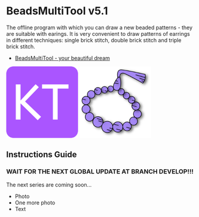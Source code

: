 # BeadsMultiTool v5.1

The offline program with which you can draw a new beaded patterns - they are suitable with earings. It is very convenient to draw patterns of earrings in different techniques: single brick stitch, double brick stitch and triple brick stitch.

+ [BeadsMultiTool - your beautiful dream](https://yehor-kor.github.io/BeadsMultiTool/beads-multi-tool.html "Main page of the program")

![alt text](./img/pics/icon-192x192.png "Icon Owner Of The Shop on Etsy")
![alt text](./img/pics/icon2-192x192.png "Icon BeadsMultiTool")

## Instructions Guide

### WAIT FOR THE NEXT GLOBAL UPDATE AT BRANCH DEVELOP!!!

The next series are coming soon...

+ Photo
+ One more photo
+ Text
